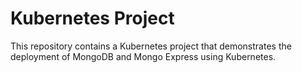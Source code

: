# Kubernetes Project

This repository contains a Kubernetes project that demonstrates the deployment of MongoDB and Mongo Express using Kubernetes. 
